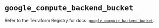 # `google_compute_backend_bucket`

Refer to the Terraform Registry for docs: [`google_compute_backend_bucket`](https://registry.terraform.io/providers/hashicorp/google/6.22.0/docs/resources/compute_backend_bucket).
